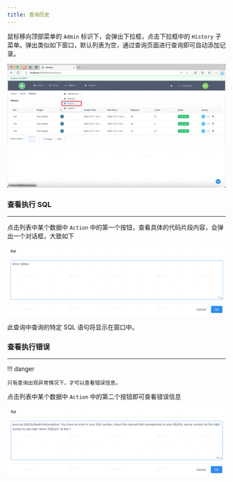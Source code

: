 ```yaml
---
title: 查询历史
---
```


鼠标移向顶部菜单的 `Admin` 标识下，会弹出下拉框，点击下拉框中的 `History` 子菜单。弹出类似如下窗口，默认列表为空，通过查询页面进行查询即可自动添加记录。

![img.png](img.png)

### 查看执行 SQL

---

点击列表中某个数据中 `Action` 中的第一个按钮，查看具体的代码片段内容，会弹出一个对话框，大致如下

![img_1.png](img_1.png)

此查询中查询的特定 SQL 语句将显示在窗口中。

### 查看执行错误

---

!!! danger

    只有查询出现异常情况下，才可以查看错误信息。

点击列表中某个数据中 `Action` 中的第二个按钮即可查看错误信息

![img_2.png](img_2.png)
